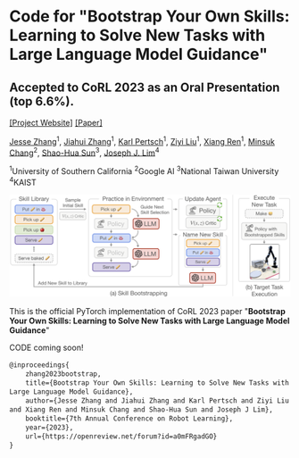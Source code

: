 # Code for "Bootstrap Your Own Skills: Learning to Solve New Tasks with Large Language Model Guidance"
## Accepted to CoRL 2023 as an Oral Presentation (top 6.6%).


[[Project Website]](https://clvrai.github.io/boss/) [[Paper]](https://arxiv.org/abs/)

[Jesse Zhang](https://jesbu1.github.io/)<sup>1</sup>, [Jiahui Zhang](https://jiahui-3205.github.io/)<sup>1</sup>, [Karl Pertsch](https://kpertsch.github.io/)<sup>1</sup>, [Ziyi Liu](https://www.linkedin.com/in/ziyi-liu-318616186/)<sup>1</sup>, [Xiang Ren](https://shanzhenren.github.io/)<sup>1</sup>, [Minsuk Chang](https://minsukchang.com/)<sup>2</sup>, [Shao-Hua Sun](https://shaohua0116.github.io/)<sup>3</sup>, [Joseph J. Lim](https://clvrai.com/web_lim/)<sup>4</sup>

<sup>1</sup>University of Southern California 
<sup>2</sup>Google AI
<sup>3</sup>National Taiwan University
<sup>4</sup>KAIST


<a href="docs/static/images/boss_overview.png">
<p align="center">
<img src="docs/static/images/boss_overview.png" width="800">
</p>
</img></a>

This is the official PyTorch implementation of CoRL 2023 paper "**Bootstrap Your Own Skills: Learning to Solve New Tasks with Large Language Model Guidance**"

CODE coming soon!


```
@inproceedings{
    zhang2023bootstrap,
    title={Bootstrap Your Own Skills: Learning to Solve New Tasks with Large Language Model Guidance},
    author={Jesse Zhang and Jiahui Zhang and Karl Pertsch and Ziyi Liu and Xiang Ren and Minsuk Chang and Shao-Hua Sun and Joseph J Lim},
    booktitle={7th Annual Conference on Robot Learning},
    year={2023},
    url={https://openreview.net/forum?id=a0mFRgadGO}
}
```
